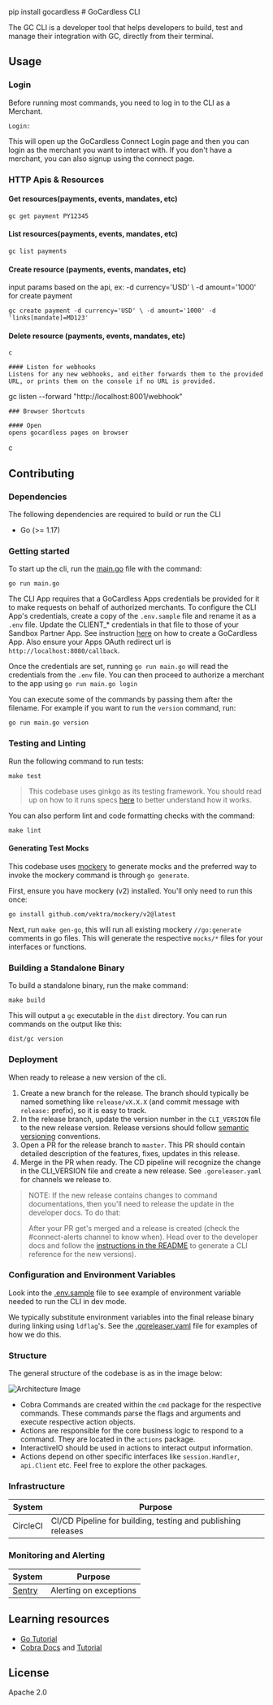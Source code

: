 pip install gocardless # GoCardless CLI

The GC CLI is a developer tool that helps developers to build, test and manage their integration with GC, directly from their terminal.

## Usage

### Login 

Before running most commands, you need to log in to the CLI as a Merchant.

```shell
Login:
```

This will open up the GoCardless Connect Login page and then you can login as the 
merchant you want to interact with. If you don't have a merchant, you can also signup
using the connect page.

### HTTP Apis & Resources

#### Get resources(payments, events, mandates, etc)
```
gc get payment PY12345
```

#### List resources(payments, events, mandates, etc)
```
gc list payments
```

#### Create resource (payments, events, mandates, etc)

input params based on the api, ex:  -d currency='USD' \ -d amount='1000' for create payment
```
gc create payment -d currency='USD' \ -d amount='1000' -d 'links[mandate]=MD123'
```

#### Delete resource (payments, events, mandates, etc)
``` 
c

#### Listen for webhooks
Listens for any new webhooks, and either forwards them to the provided
URL, or prints them on the console if no URL is provided.
``` 
gc listen --forward "http://localhost:8001/webhook"
```
### Browser Shortcuts

#### Open 
opens gocardless pages on browser
```
c

## Contributing

### Dependencies

The following dependencies are required to build or run the CLI
- Go (>= 1.17)

### Getting started

To start up the cli, run the [main.go](./main.go) file with the command:

```
go run main.go
```

The CLI App requires that a GoCardless Apps credentials be provided for it to make requests on behalf
of authorized merchants. To configure the CLI App's credentials, create a copy of the `.env.sample` file and rename
it as a `.env` file. Update the CLIENT_* credentials in that file to those of your Sandbox Partner App. See instruction [here](https://developer.gocardless.com/getting-started/partners/connecting-your-users-accounts/#creating-an-app)
on how to create a GoCardless App. Also ensure your Apps OAuth redirect url is `http://localhost:8080/callback`.

Once the credentials are set, running `go run main.go` will read the credentials from the `.env` file. You can
then proceed to authorize a merchant to the app using `go run main.go login`

You can execute some of the commands by passing them after the filename. For example if you want to run
the `version` command, run:

```shell
go run main.go version
```

### Testing and Linting

Run the following command to run tests:

```shell
make test
```

> This codebase uses ginkgo as its testing framework. You should read up on how to it runs specs 
> [here](https://onsi.github.io/ginkgo/#running-specs) to better understand how it works.


You can also perform lint and code formatting checks with the command:

```shell
make lint
```

#### Generating Test Mocks

This codebase uses [mockery](https://github.com/vektra/mockery) to generate mocks and the preferred way to invoke
the mockery command is through `go generate`.

First, ensure you have mockery (v2) installed. You'll only need to run this once:

```shell
go install github.com/vektra/mockery/v2@latest
```

Next, run `make gen-go`, this will run all existing mockery `//go:generate` comments in go files.
This will generate the respective `mocks/*` files for your interfaces or functions.


### Building a Standalone Binary

To build a standalone binary, run the make command:

```shell
make build
```

This will output a `gc` executable in the `dist` directory. You can run commands on the output like this:

```shell
dist/gc version
```

### Deployment

When ready to release a new version of the cli.

1. Create a new branch for the release. The branch should typically be named something like `release/vX.X.X` (and commit message with `release:` prefix), so it is easy to track.
2. In the release branch, update the version number in the `CLI_VERSION` file to the new release version. Release versions should follow [semantic versioning](https://semver.org/) conventions.
3. Open a PR for the release branch to `master`. This PR should contain detailed description of the features, fixes, updates in this release.
4. Merge in the PR when ready. The CD pipeline will recognize the change in the CLI_VERSION file and create a new release. See `.goreleaser.yaml` for channels we release to.


> NOTE: If the new release contains changes to command documentations, then you'll need to release the update in the developer docs. To do that:
> 
> After your PR get's merged and a release is created (check the #connect-alerts channel to know when). Head over to the developer docs and follow the [instructions in the README](https://github.com/gocardless/developer.gocardless.com#deployment) to generate a CLI reference for the new versions).



### Configuration and Environment Variables

Look into the [.env.sample](./.env.sample) file to see example of environment variable needed to run the CLI in dev mode.

We typically substitute environment variables into the final release binary during linking using `ldflag`'s.
See the [.goreleaser.yaml](.goreleaser.yaml) file for examples of how we do this.

### Structure

The general structure of the codebase is as in the image below:

![Architecture Image](./docs/code-structure-overview.png)

- Cobra Commands are created within the `cmd` package for the respective commands. These commands parse the flags and arguments and execute respective action objects.
- Actions are responsible for the core business logic to respond to a command. They are located in the `actions` package.
- InteractiveIO should be used in actions to interact output information.
- Actions depend on other specific interfaces like `session.Handler`, `api.Client` etc. Feel free to explore the other packages.

### Infrastructure


| System | Purpose                                                      |
|--------|--------------------------------------------------------------|
| CircleCI | CI/CD Pipeline for building, testing and publishing releases |

### Monitoring and Alerting

| System | Purpose |
| --- | --- |
| [Sentry](https://sentry.io/gocardless/gc-cli/) | Alerting on exceptions |


## Learning resources

- [Go Tutorial](https://go.dev/doc/tutorial/getting-started)
- [Cobra Docs](https://github.com/spf13/cobra) and [Tutorial](https://towardsdatascience.com/how-to-create-a-cli-in-golang-with-cobra-d729641c7177)

## License

Apache 2.0

